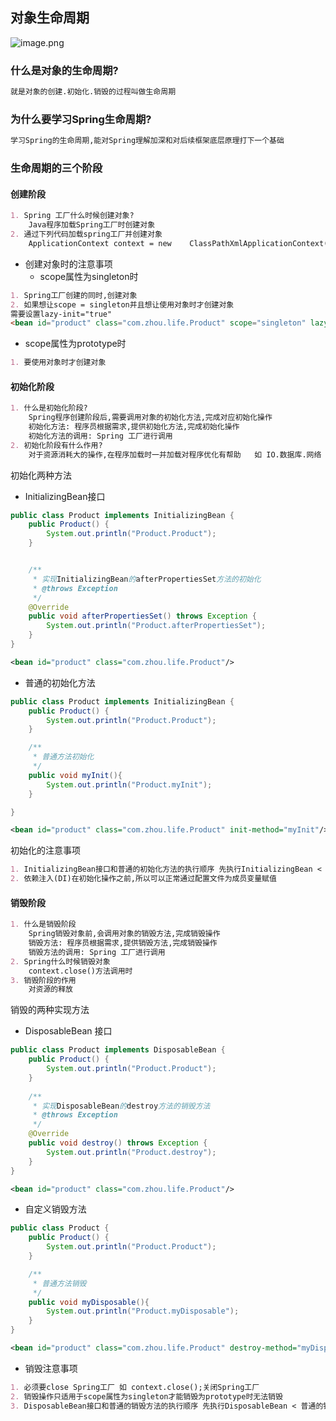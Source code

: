 <a name="JmgbT"></a>
## 对象生命周期
![image.png](https://cdn.nlark.com/yuque/0/2022/png/22108139/1646573740790-a90133fd-7c09-4240-a980-10043851db5f.png#clientId=u042f939a-1f22-4&crop=0&crop=0&crop=1&crop=1&from=paste&height=680&id=ubb450803&margin=%5Bobject%20Object%5D&name=image.png&originHeight=680&originWidth=1040&originalType=binary&ratio=1&rotation=0&showTitle=false&size=78372&status=done&style=none&taskId=u3842f6ec-e6a6-46bf-a46c-563ae28e82d&title=&width=1040)
<a name="BEeGp"></a>
### 什么是对象的生命周期?
```markdown
就是对象的创建.初始化.销毁的过程叫做生命周期
```
<a name="YNMhK"></a>
### 为什么要学习Spring生命周期?
```markdown
学习Spring的生命周期,能对Spring理解加深和对后续框架底层原理打下一个基础
```
<a name="YSDJQ"></a>
### 生命周期的三个阶段
<a name="DvHTb"></a>
#### 创建阶段
```markdown
1. Spring 工厂什么时候创建对象?
	Java程序加载Spring工厂时创建对象
2. 通过下列代码加载spring工厂并创建对象
	ApplicationContext context = new 	ClassPathXmlApplicationContext("/applicationContext.xml");
```

- 创建对象时的注意事项
   - scope属性为singleton时
```markdown
1. Spring工厂创建的同时,创建对象
2. 如果想让scope = singleton并且想让使用对象时才创建对象
需要设置lazy-init="true"
<bean id="product" class="com.zhou.life.Product" scope="singleton" lazy-init="true"/>
```

   - scope属性为prototype时
```markdown
1. 要使用对象时才创建对象
```
<a name="BlxD7"></a>
#### 初始化阶段

```markdown
1. 什么是初始化阶段?
	Spring程序创建阶段后,需要调用对象的初始化方法,完成对应初始化操作
	初始化方法: 程序员根据需求,提供初始化方法,完成初始化操作
	初始化方法的调用: Spring 工厂进行调用
2. 初始化阶段有什么作用?
	对于资源消耗大的操作,在程序加载时一并加载对程序优化有帮助	如 IO.数据库.网络
```
初始化两种方法

- InitializingBean接口
```java
public class Product implements InitializingBean {
    public Product() {
        System.out.println("Product.Product");
    }


    /**
     * 实现InitializingBean的afterPropertiesSet方法的初始化
     * @throws Exception
     */
    @Override
    public void afterPropertiesSet() throws Exception {
        System.out.println("Product.afterPropertiesSet");
    }
}
```
```xml
<bean id="product" class="com.zhou.life.Product"/>
```

- 普通的初始化方法
```java
public class Product implements InitializingBean {
    public Product() {
        System.out.println("Product.Product");
    }

    /**
     * 普通方法初始化
     */
    public void myInit(){
        System.out.println("Product.myInit");
    }

}
```
```xml
<bean id="product" class="com.zhou.life.Product" init-method="myInit"/>
```
初始化的注意事项
```markdown
1. InitializingBean接口和普通的初始化方法的执行顺序 先执行InitializingBean < 普通的初始化方法
2. 依赖注入(DI)在初始化操作之前,所以可以正常通过配置文件为成员变量赋值
```
<a name="CLBGh"></a>
#### 销毁阶段

```markdown
1. 什么是销毁阶段
	Spring销毁对象前,会调用对象的销毁方法,完成销毁操作
	销毁方法: 程序员根据需求,提供销毁方法,完成销毁操作
	销毁方法的调用: Spring 工厂进行调用
2. Spring什么时候销毁对象
	context.close()方法调用时
3. 销毁阶段的作用
	对资源的释放
```
销毁的两种实现方法

- DisposableBean 接口
```java
public class Product implements DisposableBean {
    public Product() {
        System.out.println("Product.Product");
    }
    
    /**
     * 实现DisposableBean的destroy方法的销毁方法
     * @throws Exception
     */
    @Override
    public void destroy() throws Exception {
        System.out.println("Product.destroy");
    }
}
```
```xml
<bean id="product" class="com.zhou.life.Product"/>
```

- 自定义销毁方法
```java
public class Product {
    public Product() {
        System.out.println("Product.Product");
    }

    /**
     * 普通方法销毁
     */
    public void myDisposable(){
        System.out.println("Product.myDisposable");
    }
}
```
```xml
<bean id="product" class="com.zhou.life.Product" destroy-method="myDisposable"/>
```

- 销毁注意事项
```markdown
1. 必须要close Spring工厂 如 context.close();关闭Spring工厂
2. 销毁操作只适用于scope属性为singleton才能销毁为prototype时无法销毁
3. DisposableBean接口和普通的销毁方法的执行顺序 先执行DisposableBean < 普通的销毁方法
```
